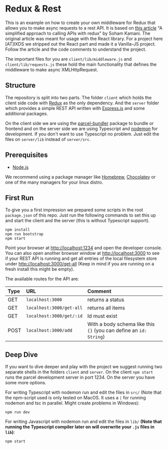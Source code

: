 # Redux & Rest

This is an example on how to create your own middleware for Redux that allows you to make async requests to a rest API. It is based on [this article](https://www.sohamkamani.com/blog/2016/06/05/redux-apis/) "A simplified approach to calling APIs with redux" by Soham Kamani. The original article was meant for usage with the React library. For a project here \[AT\]IXDS we stripped out the React part and made it a Vanilla-JS project. Follow the article and the code comments to understand the project.  

The important files for you are `client/lib/middleware.js` and `client/lib/requests.js` these hold the main functionality that defines the middleware to make async XMLHttpRequest.

## Structure 

The repository is split into two parts. The folder `client` which holds the client side code with [Redux](https://redux.js.org/) as the only dependency. And the `server` folder which provides a simple REST API written with [Express.js](https://expressjs.com/) and some additional packages.  

On the client side we are using the [parcel-bundler](https://parceljs.org/) package to bundle or frontend and on the server side we are using Typescript and [nodemon](https://nodemon.io/) for development. If you don't want to use Typescript no problem. Just edit the files on `server/lib` instead of `server/src`.  

## Prerequisites

- [Node.js](https://nodejs.org)  

We recommend using a package manager like [Homebrew](https://brew.sh), [Chocolatey](https://chocolatey.org/) or one of the many managers for your linux distro.


## First Run  

To give you a first impression we prepared some scripts in the root `package.json` of this repo. Just run the following commands to set this up and start the client and the server (this is without Typescript support).  

```shell
npm install
npm run bootstrap
npm start
```

Point your browser at [http://localhost:1234](http://localhost:1234) and open the developer console. You can also open another browser window at [http://localhost:3000](http://localhost:3000) to see if your REST API is running and get all entries of the local filesystem store under [http://localhost:3000/get-all](http://localhost:3000/get-all) (Keep in mind if you are running on a fresh install this might be empty).  

The available routes for the API are:  

| Type |           URL            |                              Comment                               |
| :--- | :----------------------- | :----------------------------------------------------------------- |
| GET  | `localhost:3000`         | returns a status                                                   |
| GET  | `localhost:3000/get-all` | returns all items                                                  |
| GET  | `localhost:3000/get/:id` | Id must exist                                                      |
| POST | `localhost:3000/add`     | With a body schema like this `{}` (you can define an `id: String`) |


## Deep Dive

If you want to dive deeper and play with the project we suggest running two separate shells in the folders `client` and `server`. On the client `npm start` runs the parcel development server in port 1234.
On the server you have some more options.

For writing Typescript with nodemon run and edit the files in `src/` (Note that the npm-script used is only tested on MacOS. It uses a `|` for running nodemon and tsc in parallel. Might create problems in Windows):  

```
npm run dev
```

For writing Javascript with nodemon run and edit the files in `lib/` **(Note that running the Typescript compiler later on will overwrite your `.js` files in `lib`)**:  

```
npm start
```

